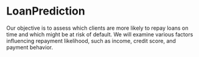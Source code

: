 # LoanPrediction

Our objective is to assess which clients are more likely to repay loans on time and which might be at risk of default. 
We will examine various factors influencing repayment likelihood, such as income, credit score, and payment behavior. 
